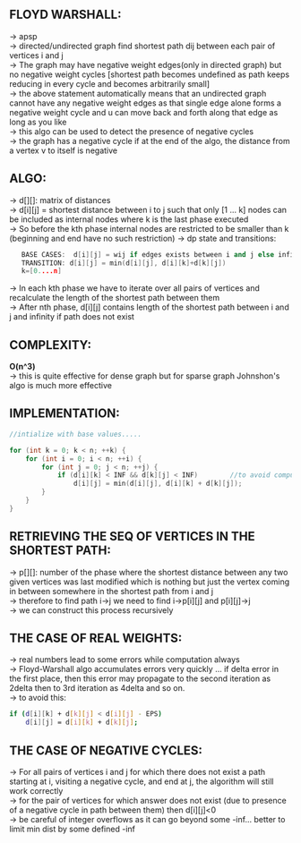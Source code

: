 **FLOYD WARSHALL:**
--

-> apsp\
-> directed/undirected graph find shortest path dij between each pair of vertices i and j\
-> The graph may have negative weight edges(only in directed graph) but no negative weight cycles [shortest path becomes undefined as path keeps reducing in every cycle and becomes arbitrarily small]\
-> the above statement automatically means that an undirected graph cannot have any negative weight edges as that single edge alone forms a negative weight cycle and u can move back and forth along that edge as long as you like\
-> this algo can be used to detect the presence of negative cycles\
-> the graph has a negative cycle if at the end of the algo, the distance from a vertex v to itself is negative

**ALGO:**
---

-> d[][]: matrix of distances\
-> d[i][j] = shortest distance between i to j such that only [1 ... k]  nodes can be included as internal nodes where k is the last phase executed \
-> So before the kth phase internal nodes are restricted to be smaller than k (beginning and end have no such restriction)
-> dp state and transitions:
```cpp
   BASE CASES:  d[i][j] = wij if edges exists between i and j else infinity in 0th phase
   TRANSITION: d[i][j] = min(d[i][j], d[i][k]+d[k][j])
   k=[0....n]
```
-> In each kth phase we have to iterate over all pairs of vertices and recalculate the length of the shortest path between them\
-> After nth phase, d[i][j] contains length of the shortest path between i and j and infinity if path does not exist

**COMPLEXITY:**
---
**O(n^3)**\
-> this is quite effective for dense graph but for sparse graph Johnshon's algo is much more effective

**IMPLEMENTATION:**
---
```cpp
//intialize with base values.....

for (int k = 0; k < n; ++k) {
    for (int i = 0; i < n; ++i) {
        for (int j = 0; j < n; ++j) {
            if (d[i][k] < INF && d[k][j] < INF)        //to avoid computations of inf-1,inf-2,inf-3 so goes on...
                d[i][j] = min(d[i][j], d[i][k] + d[k][j]); 
        }
    }
}
```
**RETRIEVING THE SEQ OF VERTICES IN THE SHORTEST PATH:**
---
-> p[][]: number of the phase where the shortest distance between any two given vertices was last modified which is nothing but just the vertex coming in between somewhere in the shortest path from i and j \
-> therefore to find path i->j we need to find i->p[i][j] and p[i][j]->j \
-> we can construct this process recursively

**THE CASE OF REAL WEIGHTS:**
---
-> real numbers lead to some errors while computation always\
-> Floyd-Warshall algo accumulates errors very quickly ... if delta error in the first place, then this error may propagate to the second iteration as 2delta then to 3rd iteration as 4delta and so on.\
-> to avoid this:
```sh
if (d[i][k] + d[k][j] < d[i][j] - EPS)
    d[i][j] = d[i][k] + d[k][j]; 
```

**THE CASE OF NEGATIVE CYCLES:**
---
-> For all pairs of vertices i and j for which there does not exist a path starting at i, visiting a negative cycle, and end at j, the algorithm will still work correctly\
-> for the pair of vertices for which answer does not exist (due to presence of a negative cycle in path between them) then d[i][j]<0\
-> be careful of integer overflows as it can go beyond some -inf... better to limit min dist by some defined -inf


